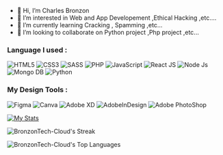 - 👋 Hi, I’m Charles Bronzon
- 👀 I’m interested in Web and App Developement ,Ethical Hacking ,etc.... 
- 🌱 I’m currently learning Cracking , Spamming ,etc...
- 💞️ I’m looking to collaborate on Python project ,Php project ,etc...


<!---
BronzonTech-Cloud/BronzonTech-Cloud is a ✨ special ✨ repository because its `README.md` (this file) appears on your GitHub profile.
You can click the Preview link to take a look at your changes.
--->
### Language I used :

![HTML5](https://img.shields.io/badge/-HTML5-E34F26?style=flat-square&logo=html5&logoColor=white)
![CSS3](https://img.shields.io/badge/CSS3-1572B6?style=flat-square&logo=css3&logoColor=white)
![SASS](https://img.shields.io/badge/SASS-hotpink.svg?style=flat-square&logo=SASS&logoColor=white)
![PHP](https://img.shields.io/badge/PHP-777BB4?style=for-the-badge&logo=php&logoColor=white)
![JavaScript](https://img.shields.io/badge/-JavaScript-black?style=flat-square&logo=javascript)
![React JS](https://img.shields.io/badge/-React-black?style=flat-square&logo=react)
![Node Js](https://img.shields.io/badge/-NodeJs-E34F26?style=flat-square&logo=node)
![Mongo DB](https://img.shields.io/badge/-MongoDB-E34F26?style=flat-square&logo=mongo)
![Python](https://img.shields.io/badge/-Python-CCFC6C?style=flat-square&logo=python)

### My Design Tools :
![Figma](https://img.shields.io/badge/Figma-F24E1E?style=for-the-badge&logo=figma&logoColor=white)
![Canva](https://img.shields.io/badge/Canva-%2300C4CC.svg?&style=for-the-badge&logo=Canva&logoColor=white)
![Adobe XD](https://img.shields.io/badge/Adobe%20XD-470137?style=for-the-badge&logo=Adobe%20XD&logoColor=#FF61F6)
![AdobeInDesign](https://img.shields.io/badge/Adobe%20InDesign-FF3366?style=for-the-badge&logo=Adobe%20InDesign&logoColor=white)
![Adobe PhotoShop](https://img.shields.io/badge/Adobe%20Photoshop-31A8FF?style=for-the-badge&logo=Adobe%20Photoshop&logoColor=black)


[![My Stats](https://awesome-github-stats.azurewebsites.net/user-stats/BronzonTech-Cloud?cardType=level&theme=github-dark&preferLogin=false)](https://git.io/awesome-stats-card)

![BronzonTech-Cloud's Streak](https://github-readme-streak-stats.herokuapp.com/?user=BronzonTech-Cloud&theme=highcontrast&hide_border=false)

![BronzonTech-Cloud's Top Languages](https://github-readme-stats.vercel.app/api/top-langs/?username=BronzonTech-Cloud&theme=highcontrast&show_icons=true&hide_border=false&layout=compact)
